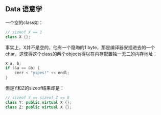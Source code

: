 ## Data 语意学
一个空的class如：
```c++
// sizeof X == 1
class X {};
```
事实上，X并不是空的，他有一个隐晦的1 byte，那是编译器安插进去的一个char，这使得这个class的两个objects得以在内存配置独一无二的内存地址：
```c++
X a, b;
if (&a == &b) {
    cerr < "yipes!" << endl;
}
```

但是Y和Z的sizeof结果却是：
```c++
// sizeof Y == sizeof Z == 8
class Y: public virtual X {};
class Z: public virtual X {};
```

